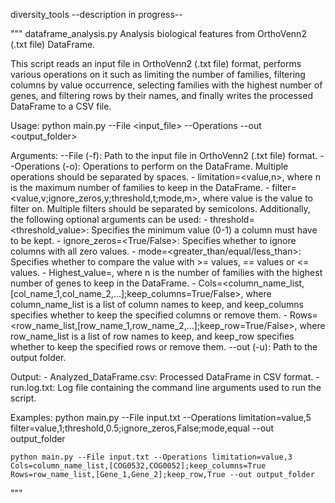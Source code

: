diversity_tools --description in progress--

"""
dataframe_analysis.py
Analysis biological features from OrthoVenn2 (.txt file) DataFrame.

This script reads an input file in OrthoVenn2 (.txt file) format, performs various operations on it
such as limiting the number of families, filtering columns by value occurrence, selecting families with the highest 
number of genes, and filtering rows by their names, and finally writes the processed DataFrame to a CSV file.

Usage:
    python main.py --File <input_file> --Operations <operations> --out <output_folder>

Arguments:
    --File (-f): Path to the input file in OrthoVenn2 (.txt file) format.
    --Operations (-o): Operations to perform on the DataFrame. Multiple operations should be separated by spaces.
        - limitation=<value,n>, where n is the maximum number of families to keep in the DataFrame.
        - filter=<value,v;ignore_zeros,y;threshold,t;mode,m>, where value is the value to filter on. Multiple filters should be separated by semicolons.
          Additionally, the following optional arguments can be used:
            - threshold=<threshold_value>: Specifies the minimum value (0-1) a column must have to be kept.
            - ignore_zeros=<True/False>: Specifies whether to ignore columns with all zero values.
            - mode=<greater_than/equal/less_than>: Specifies whether to compare the value with >= values, == values or <= values.
        - Highest_value=<n>, where n is the number of families with the highest number of genes to keep in the DataFrame.
        - Cols=<column_name_list,[col_name_1,col_name_2,...];keep_columns=True/False>, where column_name_list is a list of column names to keep,
          and keep_columns specifies whether to keep the specified columns or remove them.
        - Rows=<row_name_list,[row_name_1,row_name_2,...];keep_row=True/False>, where row_name_list is a list of row names to keep, and keep_row specifies whether to keep the specified rows or remove them.
    --out (-u): Path to the output folder.

Output:
    - Analyzed_DataFrame.csv: Processed DataFrame in CSV format.
    - run.log.txt: Log file containing the command line arguments used to run the script.

Examples:
    python main.py --File input.txt --Operations limitation=value,5 filter=value,1;threshold,0.5;ignore_zeros,False;mode,equal --out output_folder
    
    python main.py --File input.txt --Operations limitation=value,3 Cols=column_name_list,[COG0532,COG0052];keep_columns=True Rows=row_name_list,[Gene_1,Gene_2];keep_row,True --out output_folder
""" 